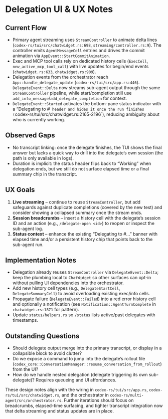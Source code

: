 # Delegation UI & UX Notes

## Current Flow
- Primary agent streaming uses `StreamController` to animate delta lines (`codex-rs/tui/src/chatwidget.rs:698`, `streaming/controller.rs:9`). The controller emits `AgentMessageCell` entries and drives the commit animation via `AppEvent::StartCommitAnimation`.
- Exec and MCP tool calls rely on dedicated history cells (`ExecCell`, `new_active_mcp_tool_call`) with live updates for begin/end events (`chatwidget.rs:633`, `chatwidget.rs:909`).
- Delegation events from the orchestrator reach `App::handle_delegate_update` (`codex-rs/tui/src/app.rs:446`). `DelegateEvent::Delta` now streams sub-agent output through the same `StreamController` pipeline, while start/completion still use `add_info_message`/`add_delegate_completion` for context.
- `DelegateEvent::Started` activates the bottom-pane status indicator with a “Delegating to #<agent>` header and hides it once the run finishes (`codex-rs/tui/src/chatwidget.rs:2165-2196`), reducing ambiguity about who is currently working.

## Observed Gaps
- No transcript linking: once the delegate finishes, the TUI shows the final answer but lacks a quick way to drill into the delegate’s own session (the path is only available in logs).
- Duration is implicit: the status header flips back to “Working” when delegation ends, but we still do not surface elapsed time or a final summary chip in the transcript.

## UX Goals
1. **Live streaming** – continue to reuse `StreamController`, but add safeguards against duplicate completions (covered by the new test) and consider showing a collapsed summary once the stream ends.
2. **Session breadcrumbs** – insert a history cell with the delegate’s session ID and an action (e.g., `/delegate-open <id>`) to reopen or inspect the sub-agent log.
3. **Status context** – enhance the existing “Delegating to #…” banner with elapsed time and/or a persistent history chip that points back to the sub-agent run.

## Implementation Notes
- Delegation already reuses `StreamController` via `DelegateEvent::Delta`; keep the plumbing local to `ChatWidget` so other surfaces can opt-in without pulling UI dependencies into the orchestrator.
- Add new history cell types (e.g., `DelegateStartCell`, `DelegateSummaryCell`) to avoid overloading existing exec/info cells.
- Propagate failure (`DelegateEvent::Failed`) into a red error history cell and optionally a notification (see `Notification::AgentTurnComplete` in `chatwidget.rs:1871` for pattern).
- Update `status/helpers.rs` so `/status` lists active/past delegates with timestamps.

## Outstanding Questions
- Should delegate output merge into the primary transcript, or display in a collapsible block to avoid clutter?
- Do we expose a command to jump into the delegate’s rollout file (`codex_core::ConversationManager::resume_conversation_from_rollout`) from the UI?
- How do we handle nested delegation (delegate triggering its own sub-delegate)? Requires queueing and UI affordances.

These design notes align with the wiring in `codex-rs/tui/src/app.rs`, `codex-rs/tui/src/chatwidget.rs`, and the orchestrator in `codex-rs/multi-agent/src/orchestrator.rs`. Further iterations should focus on breadcrumbs, elapsed-time surfacing, and tighter transcript integration now that delta streaming and status updates are in place.
